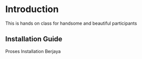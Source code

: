 # Introduction
This is hands on class for handsome and beautiful participants

## Installation Guide
Proses Installation Berjaya
